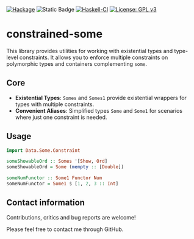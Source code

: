 [![Hackage](https://img.shields.io/hackage/v/constrained-some.svg)](https://hackage.haskell.org/package/constrained-some) ![Static Badge](https://img.shields.io/badge/Lang-Haskell2010-blue) [![Haskell-CI](https://github.com/bruderj15/constrained-some/actions/workflows/haskell-ci.yml/badge.svg)](https://github.com/bruderj15/constrained-some/actions/workflows/haskell-ci.yml) [![License: GPL v3](https://img.shields.io/badge/License-MIT-blue.svg)](https://mit-license.org/)

# constrained-some

This library provides utilities for working with existential types and type-level constraints.
It allows you to enforce multiple constraints on polymorphic types and containers complementing `some`.

## Core

- **Existential Types**: `Somes` and `Somes1` provide existential wrappers for types with multiple constraints.
- **Convenient Aliases**: Simplified types `Some` and `Some1` for scenarios where just one constraint is needed.

## Usage

```haskell
import Data.Some.Constraint

someShowableOrd :: Somes '[Show, Ord]
someShowableOrd = Some (mempty :: [Double])

someNumFunctor :: Some1 Functor Num
someNumFunctor = Some1 $ [1, 2, 3 :: Int]
```

## Contact information
Contributions, critics and bug reports are welcome!

Please feel free to contact me through GitHub.
